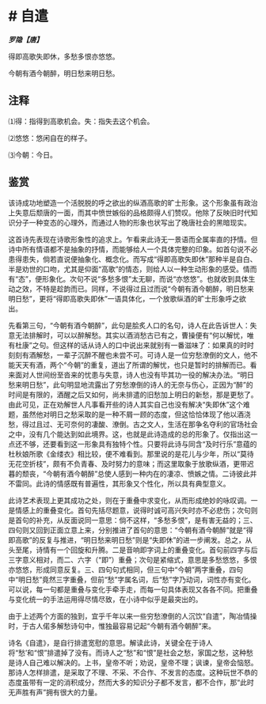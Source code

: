 # # 自遣

***罗隐【唐】***

得即高歌失即休，多愁多恨亦悠悠。

今朝有酒今朝醉，明日愁来明日愁。

## 注释

⑴得：指得到高歌机会。失：指失去这个机会。

⑵悠悠：悠闲自在的样子。

⑶今朝：今日。

## 鉴赏

该诗成功地塑造一个活脱脱的呼之欲出的纵酒高歌的旷士形象。这个形象虽有政治上失意后颓唐的一面，而其中愤世嫉俗的品格颇得人们赞叹。他除了反映旧时代知识分子一种变态的心理外，而通过人物的形象也状写出了晚唐社会的黑暗现实。

这首诗先表现在诗歌形象性的追求上。乍看来此诗无一景语而全属率直的抒情。但诗中所有情语都不是抽象的抒情，而能够给人一个具体完整的印象。如首句说不必患得患失，倘若直说便抽象化、概念化。而写成“得即高歌失即休”那种半是自白、半是劝世的口吻，尤其是仰面“高歌”的情态，则给人以一种生动形象的感受。情而有“态”，便形象化。次句不说“多愁多恨”太无聊，而说“亦悠悠”。也就收到具体生动之效，不特是趁韵而已。同样，不说得过且过而说“今朝有酒今朝醉，明日愁来明日愁”，更将“得即高歌失即休”一语具体化，一个放歌纵酒的旷士形象呼之欲出。

先看第三句，“今朝有酒今朝醉”，此句是脍炙人口的名句，诗人在此告诉世人：失意无法排解时，可以以醉解愁。其实以酒消愁古已有之，曹操便有“何以解忧，唯有杜康”之句。但这样的话从诗人的口中说出来就别有一番滋味了：如果真的时时刻刻有酒解愁，一辈子沉醉不醒也未尝不可。可诗人是一位穷愁潦倒的文人，他不能天天有酒，两个“今朝”的重复，道出了所谓的解忧，也只是暂时的排解而已。看来面对人世间纷至沓来的忧患与失意，诗人也没有毕其功一役的解决办法。“明日愁来明日愁”，此句明显地流露出了穷愁潦倒的诗人的无奈与伤心，正因为“醉”的时间是有限的，酒醒之后又如何，尚未排遣的旧愁加上明日的新愁，那是更愁了。由此可见，正在劝解世人凡事看开些的诗人其实自己也没有解决“失即休”这个难题，虽然他对明日之愁采取的是一种不屑一顾的态度，但这恰恰体现了他以酒浇愁，得过且过、无可奈何的凄酸、潦倒。古之文人，生活在那争名夺利的官场社会之中，没有几个能达到如此境界。这，也就是此诗造成的总的形象了。仅指出这一点还不够，还要看到这一形象具有独特个性。只要将此诗与同含“及时行乐”意蕴的杜秋娘所歌《金缕衣》相比较，便不难看到。那里说的是花儿与少年，所以“莫待无花空折枝”，颇有不负青春、及时努力的意味；而这里取象于放歌纵酒，更带迟暮的颓丧，“今朝有酒今朝醉”总使人感到一种内在的凄凉、愤嫉之情。二诗彼此并不雷同。此诗的情感既有普遍性，其形象又个性化，所以具有典型意义。

此诗艺术表现上更其成功之处，则在于重叠中求变化，从而形成绝妙的咏叹调。一是情感上的重叠变化。首句先括尽题意，说得时诚可高兴失时亦不必悲伤；次句则是首句的补充，从反面说同一意思：倘不这样，“多愁多恨”，是有害无益的；三、四句则又回到正面立意上来，分别推进了首句的意思：“今朝有酒今朝醉”就是“得即高歌”的反复与推进，“明日愁来明日愁”则是“失即休”的进一步阐发。总之，从头至尾，诗情有一个回旋和升腾。二是音响即字词上的重叠变化。首句前四字与后三字意义相对，而二、六字（“即”）重叠；次句是紧缩式，意思是多愁悠悠，多恨亦悠悠，形成同意反复。三、四句句式相同，但三句中“今朝”两字重叠，四句中“明日愁”竟然三字重叠，但前“愁”字属名词，后“愁”字乃动词，词性亦有变化。可以说，每一句都是重叠与变化手牵手走，而每一句具体表现又各各不同。把重叠与变化统一的手法运用得尽情尽致，在小诗中似乎是最突出的。

由于上述两个方面的独到，宜乎千年以来一些穷愁潦倒的人沉饮“自遣”，陶冶情操时，于古人偌多解愁诗句中，惟独最容易记起“今朝有酒今朝醉”来。

诗名《自遣》，是自行排遣宽慰的意思。解读此诗，关键全在于诗人将“愁’和“恨”排遣掉了没有。而诗人之“愁”和“恨”是社会之愁，家国之愁，这种愁是诗人自己难以解决的。上书，皇帝不听；劝说，皇帝不理；讽谏，皇帝会恼怒。那诗人怎样排遣，是采取了不理、不采、不合作、不发言的态度。这种玩世不恭的态度虽带有一定的消积成分，然而大多的知识分子都不发言，都不合作，那“此时无声胜有声”拥有很大的力量。

